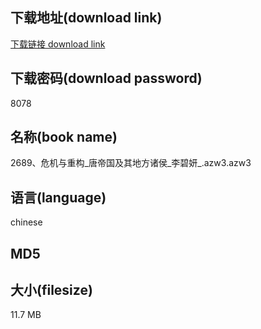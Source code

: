 ## 下载地址(download link)
[下载链接 download link](https://voluble-croquembouche-d321dc.netlify.app/?s=2689%E3%80%81%E5%8D%B1%E6%9C%BA%E4%B8%8E%E9%87%8D%E6%9E%84_%E5%94%90%E5%B8%9D%E5%9B%BD%E5%8F%8A%E5%85%B6%E5%9C%B0%E6%96%B9%E8%AF%B8%E4%BE%AF_%E6%9D%8E%E7%A2%A7%E5%A6%8D_.azw3)

## 下载密码(download password)
8078

## 名称(book name)
2689、危机与重构_唐帝国及其地方诸侯_李碧妍_.azw3.azw3

## 语言(language)
chinese

## MD5


## 大小(filesize)
11.7 MB
